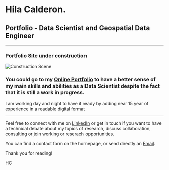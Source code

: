 # Hila Calderon. 
##  Portfolio - Data Scientist and Geospatial Data Engineer
----------


### Portfolio Site under construction

![Construction Scene](https://raw.githubusercontent.com/ugurcandede/Under-Construction/master/construction-scene/Capture.PNG)

### You could go to my [Online Portfolio](https://hilacalderon.com) to have a better sense of my main skills and abilities as a Data Scientist despite the fact that it is still a work in progress.

I am working day and night to have it ready by adding near 15 year of experience in a readable digital format

----------

Feel free to connect with me on [LinkedIn](https://www.linkedin.com/in/hilariocalderon/) or get in touch if you want to have a technical debate about my topics of research, discuss collaboration, consulting or join working or reserach opportunities.

You can find a contact form on the homepage, or send directly an <a href="mailto:calderon.hila@gmail.com">Email</a>.

Thank you for reading!

HC

